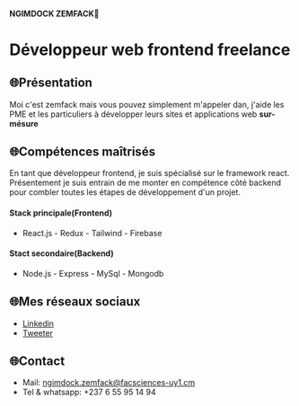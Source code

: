 #### NGIMDOCK ZEMFACK🐻
# Développeur web frontend freelance 

## 🌐Présentation
Moi c'est zemfack mais vous pouvez simplement m'appeler dan, j'aide les PME et les particuliers à développer leurs sites et applications web
 **sur-mésure**
 
## 🌐Compétences maîtrisés
En tant que développeur frontend, je suis spécialisé sur le framework react. Présentement je suis entrain de me monter en compétence côté backend pour combler toutes les étapes de développement d'un projet.

#### Stack principale(Frontend)
- React.js - Redux - Tailwind - Firebase

#### Stact secondaire(Backend)
- Node.js - Express - MySql - Mongodb

## 🌐Mes réseaux sociaux
- [Linkedin](https://www.linkedin.com/in/ngimdock-zemfack/)
- [Tweeter](https://github.com/ngimdock)

## 🌐Contact
- Mail: ngimdock.zemfack@facsciences-uy1.cm
- Tel & whatsapp: +237 6 55 95 14 94
